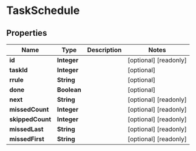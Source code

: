 

# TaskSchedule

## Properties

Name | Type | Description | Notes
------------ | ------------- | ------------- | -------------
**id** | **Integer** |  |  [optional] [readonly]
**taskId** | **Integer** |  |  [optional]
**rrule** | **String** |  |  [optional]
**done** | **Boolean** |  |  [optional]
**next** | **String** |  |  [optional] [readonly]
**missedCount** | **Integer** |  |  [optional] [readonly]
**skippedCount** | **Integer** |  |  [optional] [readonly]
**missedLast** | **String** |  |  [optional] [readonly]
**missedFirst** | **String** |  |  [optional] [readonly]



